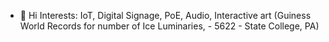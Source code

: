 - 👋 Hi
Interests: IoT, Digital Signage, PoE, Audio, Interactive art (Guiness World Records for number of Ice Luminaries, - 5622 - State College, PA)


<!---
jstitzinger/jstitzinger is a ✨ special ✨ repository because its `README.md` (this file) appears on your GitHub profile.
You can click the Preview link to take a look at your changes.
--->
